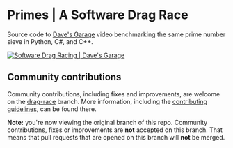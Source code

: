 # Primes | A Software Drag Race

Source code to [Dave's Garage](https://www.youtube.com/c/DavesGarage/featured) video
benchmarking the same prime number sieve in Python, C#, and C++.

[![Software Drag Racing | Dave's Garage](https://img.youtube.com/vi/D3h62rgewZM/0.jpg)](https://youtu.be/D3h62rgewZM)

## Community contributions

Community contributions, including fixes and improvements, are welcome on the [drag-race](https://github.com/davepl/Primes/tree/drag-race) branch. More information, including the [contributing guidelines](https://github.com/davepl/Primes/blob/drag-race/CONTRIBUTING.md), can be found there.

**Note:** you're now viewing the original branch of this repo. Community contributions, fixes or improvements are **not** accepted on this branch. That means that pull requests that are opened on this branch will **not** be merged.


